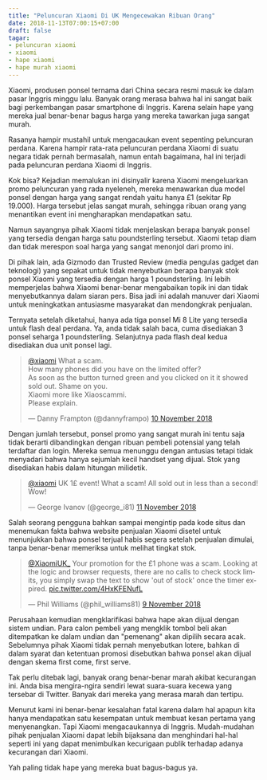 ```yaml
---
title: "Peluncuran Xiaomi Di UK Mengecewakan Ribuan Orang"
date: 2018-11-13T07:00:15+07:00
draft: false
tagar:
- peluncuran xiaomi
- xiaomi
- hape xiaomi
- hape murah xiaomi
---
```


Xiaomi, produsen ponsel ternama dari China secara resmi masuk ke dalam pasar Inggris minggu lalu. Banyak orang merasa bahwa hal ini sangat baik bagi perkembangan pasar smartphone di Inggris. Karena selain hape yang mereka jual benar-benar bagus harga yang mereka tawarkan juga sangat murah.

Rasanya hampir mustahil untuk mengacaukan event sepenting peluncuran perdana. Karena hampir rata-rata peluncuran perdana Xiaomi di suatu negara tidak pernah bermasalah, namun entah bagaimana, hal ini terjadi pada peluncuran perdana Xiaomi di Inggris.

Kok bisa? Kejadian memalukan ini disinyalir karena Xiaomi mengeluarkan promo peluncuran yang rada nyeleneh, mereka menawarkan dua model ponsel dengan harga yang sangat rendah yaitu hanya £1 (sekitar Rp 19.000). Harga tersebut jelas sangat murah, sehingga ribuan orang yang menantikan event ini mengharapkan mendapatkan satu.

Namun sayangnya pihak Xiaomi tidak menjelaskan berapa banyak ponsel yang tersedia dengan harga satu poundsterling tersebut. Xiaomi tetap diam dan tidak merespon soal harga yang sangat menonjol dari promo ini.

Di pihak lain, ada Gizmodo dan Trusted Review (media pengulas gadget dan teknologi) yang sepakat untuk tidak menyebutkan berapa banyak stok ponsel Xiaomi yang tersedia dengan harga 1 poundsterling. Ini lebih memperjelas bahwa Xiaomi benar-benar mengabaikan topik ini dan tidak menyebutkannya dalam siaran pers. Bisa jadi ini adalah manuver dari Xiaomi untuk meningkatkan antusiasme masyarakat dan mendongkrak penjualan.

Ternyata setelah diketahui, hanya ada tiga ponsel Mi 8 Lite yang tersedia untuk flash deal perdana. Ya, anda tidak salah baca, cuma disediakan 3 ponsel seharga 1 poundsterling. Selanjutnya pada flash deal kedua disediakan dua unit ponsel lagi.

<blockquote class="twitter-tweet" data-lang="id"><p lang="en" dir="ltr"><a href="https://twitter.com/xiaomi?ref_src=twsrc%5Etfw">@xiaomi</a> What a scam.<br>How many phones did you have on the limited offer?<br>As soon as the button turned green and you clicked on it it showed sold out. Shame on you.<br>Xiaomi more like Xiaoscammi.<br>Please explain.</p>&mdash; Danny Frampton (@dannyframpo) <a href="https://twitter.com/dannyframpo/status/1061230795975811073?ref_src=twsrc%5Etfw">10 November 2018</a></blockquote>
<script async src="https://platform.twitter.com/widgets.js" charset="utf-8"></script>

Dengan jumlah tersebut, ponsel promo yang sangat murah ini tentu saja tidak berarti dibandingkan dengan ribuan pembeli potensial yang telah terdaftar dan login. Mereka semua menunggu dengan antusias tetapi tidak menyadari bahwa hanya sejumlah kecil handset yang dijual. Stok yang disediakan habis dalam hitungan milidetik.

<blockquote class="twitter-tweet" data-lang="id"><p lang="en" dir="ltr"><a href="https://twitter.com/xiaomi?ref_src=twsrc%5Etfw">@xiaomi</a> UK 1£ event! What a scam! All sold out in less than a second! Wow!</p>&mdash; George Ivanov (@george_i81) <a href="https://twitter.com/george_i81/status/1061590297820516352?ref_src=twsrc%5Etfw">11 November 2018</a></blockquote>
<script async src="https://platform.twitter.com/widgets.js" charset="utf-8"></script>

Salah seorang pengguna bahkan sampai mengintip pada kode situs dan menemukan fakta bahwa website penjualan Xiaomi disetel untuk menunjukkan bahwa ponsel terjual habis segera setelah penjualan dimulai, tanpa benar-benar memeriksa untuk melihat tingkat stok.

<blockquote class="twitter-tweet" data-lang="id"><p lang="en" dir="ltr"><a href="https://twitter.com/XiaomiUK_?ref_src=twsrc%5Etfw">@XiaomiUK_</a> Your promotion for the £1 phone was a scam. Looking at the logic and browser requests, there are no calls to check stock limits, you simply swap the text to show &#39;out of stock&#39; once the timer expired. <a href="https://t.co/4HxKFENufL">pic.twitter.com/4HxKFENufL</a></p>&mdash; Phil Williams (@phil_williams81) <a href="https://twitter.com/phil_williams81/status/1060871367812415488?ref_src=twsrc%5Etfw">9 November 2018</a></blockquote>
<script async src="https://platform.twitter.com/widgets.js" charset="utf-8"></script>

Perusahaan kemudian mengklarifikasi bahwa hape akan dijual dengan sistem undian. Para calon pembeli yang mengklik tombol beli akan ditempatkan ke dalam undian dan "pemenang" akan dipilih secara acak. Sebelumnya pihak Xiaomi tidak pernah menyebutkan lotere, bahkan di dalam syarat dan ketentuan promosi disebutkan bahwa ponsel akan dijual dengan skema first come, first serve.

Tak perlu ditebak lagi, banyak orang benar-benar marah akibat kecurangan ini. Anda bisa mengira-ngira sendiri lewat suara-suara kecewa yang tersebar di Twitter. Banyak dari mereka yang merasa marah dan tertipu.

Menurut kami ini benar-benar kesalahan fatal karena dalam hal apapun kita hanya mendapatkan satu kesempatan untuk membuat kesan pertama yang menyenangkan. Tapi Xiaomi mengacaukannya di Inggris. Mudah-mudahan pihak penjualan Xiaomi dapat lebih bijaksana dan menghindari hal-hal seperti ini yang dapat menimbulkan kecurigaan publik terhadap adanya kecurangan dari Xiaomi.

Yah paling tidak hape yang mereka buat bagus-bagus ya.